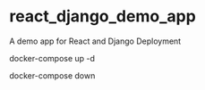 # react_django_demo_app
A demo app for React and Django Deployment

docker-compose up -d

docker-compose down
